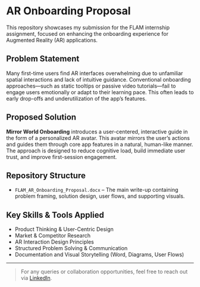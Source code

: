 # AR Onboarding Proposal

This repository showcases my submission for the FLAM internship assignment, focused on enhancing the onboarding experience for Augmented Reality (AR) applications.

## Problem Statement

Many first-time users find AR interfaces overwhelming due to unfamiliar spatial interactions and lack of intuitive guidance. Conventional onboarding approaches—such as static tooltips or passive video tutorials—fail to engage users emotionally or adapt to their learning pace. This often leads to early drop-offs and underutilization of the app’s features.

## Proposed Solution

**Mirror World Onboarding** introduces a user-centered, interactive guide in the form of a personalized AR avatar. This avatar mirrors the user’s actions and guides them through core app features in a natural, human-like manner. The approach is designed to reduce cognitive load, build immediate user trust, and improve first-session engagement.

## Repository Structure

- `FLAM_AR_Onboarding_Proposal.docx` – The main write-up containing problem framing, solution design, user flows, and supporting visuals.

## Key Skills & Tools Applied

- Product Thinking & User-Centric Design  
- Market & Competitor Research  
- AR Interaction Design Principles  
- Structured Problem Solving & Communication  
- Documentation and Visual Storytelling (Word, Diagrams, User Flows)

---

> For any queries or collaboration opportunities, feel free to reach out via [LinkedIn](https://www.linkedin.com/in/mahitha-annabathuni-816a14298/).
